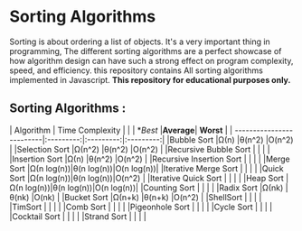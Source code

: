 # Sorting Algorithms 
Sorting is about ordering a list of objects. It's a very important thing in programming, The different sorting algorithms are a perfect showcase of how algorithm design can have such a strong effect on program complexity, speed, and efficiency. this repository contains All sorting algorithms implemented in Javascript.
**This repository for educational purposes only.**

## Sorting Algorithms :
| Algorithm                | Time Complexity                  |
|                          | **Best*  |**Average**| **Worst** |
| -------------------------|:---------:|:---------:|:---------:|
|Bubble Sort               |Ω(n)       |θ(n^2)     |O(n^2)     |
|Selection Sort            |Ω(n^2)     |θ(n^2)     |O(n^2)     |
|Recursive Bubble Sort     |           |           |           |
|Insertion Sort            |Ω(n)       |θ(n^2)     |O(n^2)     |
|Recursive Insertion Sort  |           |           |           |
|Merge Sort                |Ω(n log(n))|θ(n log(n))|O(n log(n))|
|Iterative Merge Sort      |           |           |           |
|Quick Sort                |Ω(n log(n))|θ(n log(n))|O(n^2)     |
|Iterative Quick Sort      |           |           |           |
|Heap Sort                 |Ω(n log(n))|θ(n log(n))|O(n log(n))|
|Counting Sort             |           |           |           |
|Radix Sort                |Ω(nk)      |θ(nk)      |O(nk)      |
|Bucket Sort               |Ω(n+k)     |θ(n+k)     |O(n^2)     |
|ShellSort                 |           |           |           |
|TimSort                   |           |           |           |
|Comb Sort                 |           |           |           |
|Pigeonhole Sort           |           |           |           |
|Cycle Sort                |           |           |           |
|Cocktail Sort             |           |           |           |
|Strand Sort               |           |           |           |
